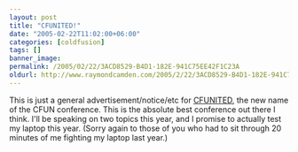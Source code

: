 ```yaml
---
layout: post
title: "CFUNITED!"
date: "2005-02-22T11:02:00+06:00"
categories: [coldfusion]
tags: []
banner_image: 
permalink: /2005/02/22/3ACD8529-B4D1-182E-941C75EE42F1C23A
oldurl: http://www.raymondcamden.com/2005/2/22/3ACD8529-B4D1-182E-941C75EE42F1C23A
---
```


This is just a general advertisement/notice/etc for <a href="http://www.cfunited.org/">CFUNITED</a>, the new name of the CFUN conference. This is the absolute best conference out there I think. I'll be speaking on two topics this year, and I promise to actually test my laptop this year. (Sorry again to those of you who had to sit through 20 minutes of me fighting my laptop last year.)